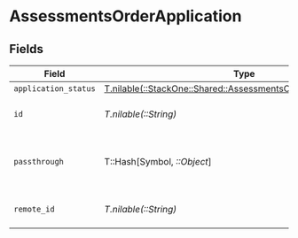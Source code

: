 # AssessmentsOrderApplication


## Fields

| Field                                                                                                                        | Type                                                                                                                         | Required                                                                                                                     | Description                                                                                                                  | Example                                                                                                                      |
| ---------------------------------------------------------------------------------------------------------------------------- | ---------------------------------------------------------------------------------------------------------------------------- | ---------------------------------------------------------------------------------------------------------------------------- | ---------------------------------------------------------------------------------------------------------------------------- | ---------------------------------------------------------------------------------------------------------------------------- |
| `application_status`                                                                                                         | [T.nilable(::StackOne::Shared::AssessmentsOrderApplicationStatus)](../../models/shared/assessmentsorderapplicationstatus.md) | :heavy_minus_sign:                                                                                                           | N/A                                                                                                                          |                                                                                                                              |
| `id`                                                                                                                         | *T.nilable(::String)*                                                                                                        | :heavy_minus_sign:                                                                                                           | Unique identifier                                                                                                            | 8187e5da-dc77-475e-9949-af0f1fa4e4e3                                                                                         |
| `passthrough`                                                                                                                | T::Hash[Symbol, *::Object*]                                                                                                  | :heavy_minus_sign:                                                                                                           | Value to pass through to the provider                                                                                        | {<br/>"other_known_names": "John Doe"<br/>}                                                                                  |
| `remote_id`                                                                                                                  | *T.nilable(::String)*                                                                                                        | :heavy_minus_sign:                                                                                                           | Provider's unique identifier                                                                                                 | 8187e5da-dc77-475e-9949-af0f1fa4e4e3                                                                                         |